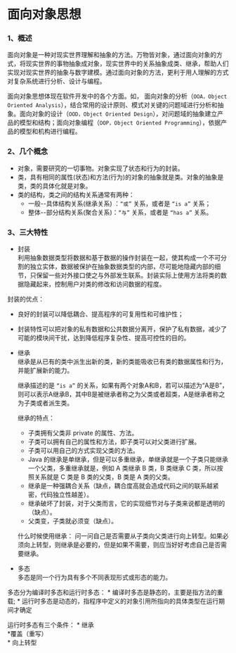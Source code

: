 面向对象思想
====================

### 1、概述
面向对象是一种对现实世界理解和抽象的方法。万物皆对象，通过面向对象的方式，将现实世界的事物抽象成对象，现实世界中的关系抽象成类、继承，帮助人们实现对现实世界的抽象与数字建模。通过面向对象的方法，更利于用人理解的方式对复杂系统进行分析、设计与编程。

面向对象思想体现在软件开发中的各个方面。如， 面向对象的分析（`OOA，Object Oriented Analysis`），结合常用的设计原则、模式对关键的问题域进行分析和抽象。面向对象的设计（`OOD，Object Oriented Design`），对问题域的抽象建立产品的模型和结构；面向对象编程（`OOP，Object Oriented Programming`），依据产品的模型和机构进行编程。


### 2、几个概念
* 对象，需要研究的一切事物。对象实现了状态和行为的封装。
* 类，具有相同的属性(状态)和方法(行为)的对象的抽象就是类。对象的抽象是类，类的具体化就是对象。
* 类的结构，类之间的结构关系通常有两种：  
  * 一般--具体结构关系(继承关系) ：`“或”` 关系，或者是 `“is a”` 关系；  
  * 整体--部分结构关系(聚合关系)：`“与”` 关系，或者是 `“has a”` 关系。

### 3、三大特性
* 封装  
利用抽象数据类型将数据和基于数据的操作封装在一起，使其构成一个不可分割的独立实体，数据被保护在抽象数据类型的内部，尽可能地隐藏内部的细节，只保留一些对外接口使之与外部发生联系。封装实际上使用方法将类的数据隐藏起来，控制用户对类的修改和访问数据的程度。  

 封装的优点：  
  * 良好的封装可以降低耦合、提高程序的可复用性和可维护性；
  * 封装特性可以把对象的私有数据和公共数据分离开，保护了私有数据，减少了可能的模块间干扰，达到降低程序复杂性、提高可控性的目的。


* 继承  
  继承是从已有的类中派生出新的类，新的类能吸收已有类的数据属性和行为，并能扩展新的能力。  

  继承描述的是 `“is a”` 的关系，如果有两个对象A和B，若可以描述为“A是B”，则可以表示A继承B，其中B是被继承者称之为父类或者超类，A是继承者称之为子类或者派生类。

  继承的特点：  
    * 子类拥有父类非 private 的属性、方法。
    * 子类可以拥有自己的属性和方法，即子类可以对父类进行扩展。
    * 子类可以用自己的方式实现父类的方法。
    * Java 的继承是单继承，但是可以多重继承，单继承就是一个子类只能继承一个父类，多重继承就是，例如 A 类继承 B 类，B 类继承 C 类，所以按照关系就是 C 类是 B 类的父类，B 类是 A 类的父类。
    * 继承是一种强耦合关系（缺点，耦合度高就会造成代码之间的联系越紧密，代码独立性越差）。
    * 继承破坏了封装，对于父类而言，它的实现细节对与子类来说都是透明的（缺点）。
    * 父类变，子类就必须变（缺点）。


    什么时候使用继承：
        问一问自己是否需要从子类向父类进行向上转型。如果必须向上转型，则继承是必要的，但是如果不需要，则应当好好考虑自己是否需要继承。

* 多态  
 多态是同一个行为具有多个不同表现形式或形态的能力。

 多态分为编译时多态和运行时多态：
    * 编译时多态是静态的，主要是指方法的重载;
    * 运行时多态是动态的，指程序中定义的对象引用所指向的具体类型在运行期间才确定

  运行时多态有三个条件：
    * 继承  
    *覆盖（重写）  
    * 向上转型
